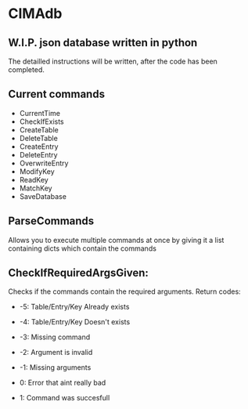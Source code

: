 # CIMAdb
## W.I.P. json database written in python

The detailled instructions will be written, after the code has been completed.

## Current commands

+ CurrentTime
+ CheckIfExists
+ CreateTable
+ DeleteTable
+ CreateEntry
+ DeleteEntry
+ OverwriteEntry
+ ModifyKey
+ ReadKey
+ MatchKey
+ SaveDatabase

## ParseCommands

Allows you to execute multiple commands at once by giving it a list containing dicts which contain the commands

## CheckIfRequiredArgsGiven:
Checks if the commands contain the required arguments. Return codes:

+ -5: Table/Entry/Key Already exists

+ -4: Table/Entry/Key Doesn't exists

+ -3: Missing command

+ -2: Argument is invalid

+ -1: Missing arguments

+ 0: Error that aint really bad

+ 1: Command was succesfull
